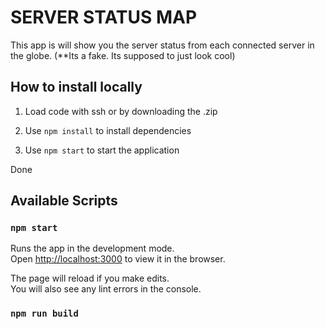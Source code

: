 # SERVER STATUS MAP 

This app is will show you the server status from each connected server in the globe. (**Its a fake. Its supposed to just look cool)

## How to install locally

1. Load code with ssh or by downloading the .zip

2. Use `npm install` to install dependencies

3. Use `npm start` to start the application

Done

## Available Scripts

### `npm start`

Runs the app in the development mode.\
Open [http://localhost:3000](http://localhost:3000) to view it in the browser.

The page will reload if you make edits.\
You will also see any lint errors in the console.

### `npm run build`
